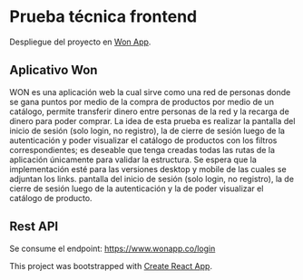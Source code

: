 # Prueba técnica frontend

Despliegue del proyecto en [Won App](https://maikpwwq.github.io/prueba-talento-won/).

## Aplicativo Won

WON es una aplicación web la cual sirve como una red de personas donde se gana puntos por medio de la compra de productos por medio de un catálogo, permite transferir dinero entre personas de la red y la recarga de dinero para poder comprar. La idea de esta prueba es realizar la pantalla del inicio de sesión (solo login, no registro), la de cierre de sesión luego de la autenticación y poder visualizar el catálogo de productos con los filtros correspondientes; es deseable que tenga creadas todas las rutas de la aplicación únicamente para validar la estructura. Se espera que la implementación esté para las versiones desktop y mobile de las cuales se adjuntan los links. pantalla del inicio de sesión (solo login, no registro), la de cierre de sesión luego de la autenticación y la de poder visualizar el catálogo de producto.

## Rest API

Se consume el endpoint: https://www.wonapp.co/login  

This project was bootstrapped with [Create React App](https://github.com/facebook/create-react-app).
